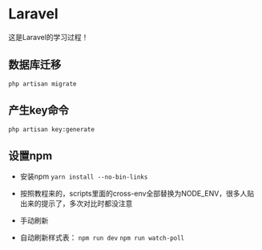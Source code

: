 # Laravel
这是Laravel的学习过程！


## 数据库迁移
`php artisan migrate`

## 产生key命令
`php artisan key:generate`

## 设置npm

- 安装npm
`yarn install --no-bin-links`
- 按照教程来的，scripts里面的cross-env全部替换为NODE_ENV，很多人贴出来的提示了，多次对比时都没注意
- 手动刷新

- 自动刷新样式表：
`npm run dev`
`npm run watch-poll`
